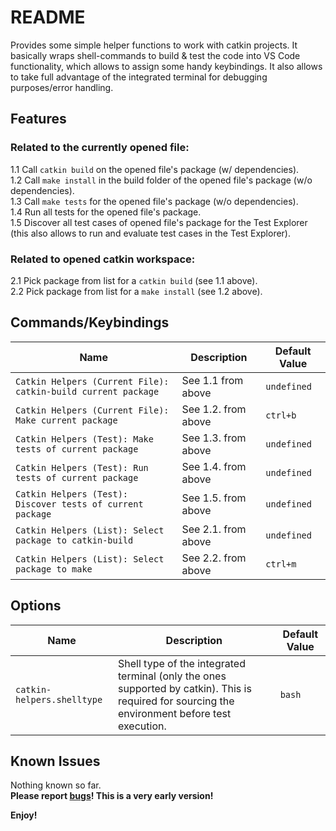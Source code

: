 # README

Provides some simple helper functions to work with catkin projects. It basically wraps shell-commands to build & test the code into VS Code functionality, which allows to assign some handy keybindings. It also allows to take full advantage of the integrated terminal for debugging purposes/error handling.
## Features
### Related to the currently opened file:
1.1 Call `catkin build` on the opened file's package (w/ dependencies).  
1.2 Call `make install` in the build folder of the opened file's package (w/o dependencies).  
1.3 Call `make tests` for the opened file's package (w/o dependencies).  
1.4 Run all tests for the opened file's package.  
1.5 Discover all test cases of opened file's package for the Test Explorer (this also allows to run and evaluate test cases in the Test Explorer).

### Related to opened catkin workspace:
2.1 Pick package from list for a `catkin build` (see 1.1 above).  
2.2 Pick package from list for a `make install` (see 1.2 above).  
## Commands/Keybindings
| Name                                                          | Description         | Default Value |
| ------------------------------------------------------------- | ------------------- | ------------- |
| `Catkin Helpers (Current File): catkin-build current package` | See 1.1 from above  | `undefined`   |
| `Catkin Helpers (Current File): Make current package`         | See 1.2. from above | `ctrl+b`      |
| `Catkin Helpers (Test): Make tests of current package`        | See 1.3. from above | `undefined`   |
| `Catkin Helpers (Test): Run tests of current package`         | See 1.4. from above | `undefined`   |
| `Catkin Helpers (Test): Discover tests of current package`    | See 1.5. from above | `undefined`   |
| `Catkin Helpers (List): Select package to catkin-build`       | See 2.1. from above | `undefined`   |
| `Catkin Helpers (List): Select package to make`               | See 2.2. from above | `ctrl+m`      |
## Options
| Name                       | Description                                                                                                                                     | Default Value |
| -------------------------- | ----------------------------------------------------------------------------------------------------------------------------------------------- | ------------- |
| `catkin-helpers.shelltype` | Shell type of the integrated terminal (only the ones supported by catkin). This is required for sourcing the environment before test execution. | `bash`        |
 

## Known Issues 
Nothing known so far.  
**Please report [bugs](https://github.com/abrick1509/vs-code-catkin-helpers/issues)! This is a very early version!**

**Enjoy!**
